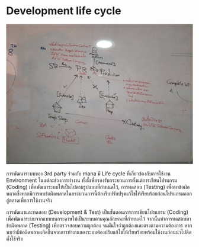# Development life cycle

![a](../img/Intro/life_cycle.jpg)

การพัฒนาระบบของ 3rd party ร่วมกับ mana มี Life cycle ที่เกี่ยวข้องกับการใช้งาน Environment ในแต่ละช่วงการทำงาน ทั้งนี้เพื่อรองรับกระบวนการตั้งแต่การเขียนโปรแกรม (Coding) เพื่อพัฒนาระบบให้เป็นไปตามรูปแบบที่กำหนดไว้, การทดสอบ (Testing) เพื่อหาข้อผิดพลาดซึ่งหากมีการพบข้อผิดพลาดในกระบวนการนี้ต้องรีบปรับปรุงแก้ไขให้เรียบร้อยก่อนโปรแกรมออกสู่ตลาดเพื่อการใช้งานจริง 



 การพัฒนาและทดสอบ (Development & Test) เป็นขั้นตอนการการเขียนโปรแกรม (Coding) เพื่อพัฒนาระบบจากแบบบนกระดาษให้เป็นระบบตามคุณลักษณะที่กำหนดไว้ จากนั้นทำการทดสอบหาข้อผิดพลาด (Testing) เพื่อตรวจสอบความถูกต้อง จนมั่นใจว่าถูกต้องและตรงตามความต้องการ หากพบว่ามีข้อผิดพลาดเกิดขึ้นจากการทำงานของระบบต้องปรับแก้ไขให้เรียบร้อยพร้อมใช้งานก่อนนำไปติดตั้งใช้จริง